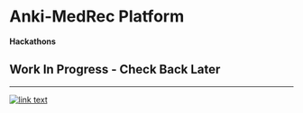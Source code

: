 **Anki-MedRec Platform**
===================


**Hackathons**

## Work In Progress - Check Back Later

----------

<a href="index" rel="Go back">![link text](./img/back.png "Go Back")</a>


